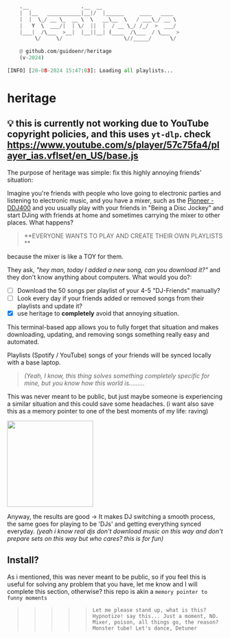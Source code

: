 ```python
    .__                 .__  __                         
    |  |__   ___________|__|/  |______     ____   ____  
    |  |  \_/ __ \_  __ \  \   __\__  \   / ___\_/ __ \ 
    |   Y  \  ___/|  | \/  ||  |  / __ \_/ /_/  >  ___/ 
    |___|  /\___  >__|  |__||__| (____  /\___  / \___  >
         \/     \/                    \//_____/      \/
            
    @ github.com/guidoenr/heritage
    (v-2024)
        
[INFO] [20-08-2024 15:47:03]: Loading all playlists...
```
# heritage

## :bulb: this is currently not working due to YouTube copyright policies, and this uses `yt-dlp`. check https://www.youtube.com/s/player/57c75fa4/player_ias.vflset/en_US/base.js 

The purpose of heritage was simple: fix this highly annoying friends' situation:

Imagine you're friends with people who love going to electronic parties and listening to electronic music, and you have a mixer, such as the [Pioneer - DDJ400](https://www.pioneerdj.com/es-419/product/controller/archive/ddj-400/black/overview/) and you usually play with your friends in "Being a Disc Jockey" and start DJing with friends at home and sometimes carrying the mixer to other places.
What happens? 

> **EVERYONE WANTS TO PLAY AND CREATE THEIR OWN PLAYLISTS **
> 
because the mixer is like a TOY for them. 

They ask, _"hey man, today I added a new song, can you download it?"_ and they don't know anything about computers. 
What would you do?:
- [ ] Download the 50 songs per playlist of your 4-5 "DJ-Friends" manually?
- [ ] Look every day if your friends added or removed songs from their playlists and update it?
- [x] use heritage to **completely** avoid that annoying situation.

This terminal-based app allows you to fully forget that situation and makes downloading, updating, and removing songs something really easy and automated.

Playlists (Spotify / YouTube) songs of your friends will be synced locally with a base laptop.

> _(Yeah, I know, this thing solves something completely specific for mine, but you know how this world is........._

This was never meant to be public, but just maybe someone is experiencing a similar situation and this could save some headaches.
(i want also save this as a memory pointer to one of the best moments of my life: raving)

<img src="https://media2.giphy.com/media/v1.Y2lkPTc5MGI3NjExOHM4MTdja25ndXN2Zm0zeG5pN3F2anU3NmoxbThwcGQ1dGYza2Q4eiZlcD12MV9pbnRlcm5hbF9naWZfYnlfaWQmY3Q9Zw/g6dm5eMVxxo2Y/giphy.webp" width="200" height="200">

Anyway, the results are good -> It makes DJ switching a smooth process, the same goes for playing to be 'DJs' and getting everything synced everyday.
_(yeah i know real djs don't download music on this way and don't prepare sets on this way but who cares? this is for fun)_

## Install?
As i mentioned, this was never meant to be public, so if you feel this is useful for solving any problem that you have, let me know and I will complete this section, otherwise? this repo is akin a `memory pointer to funny moments`

>>>>> `Let me please stand up, what is this? Hypnotize! say this... Just a moment, NO. Mixer, poison, all things go, the reason? Monster tube! Let's dance, Detuner`

